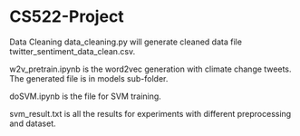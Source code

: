 # CS522-Project

Data Cleaning
data_cleaning.py will generate cleaned data file twitter_sentiment_data_clean.csv.

w2v_pretrain.ipynb is the word2vec generation with climate change tweets. The generated file is in models sub-folder.

doSVM.ipynb is the file for SVM training.

svm_result.txt is all the results for experiments with different preprocessing and dataset.
